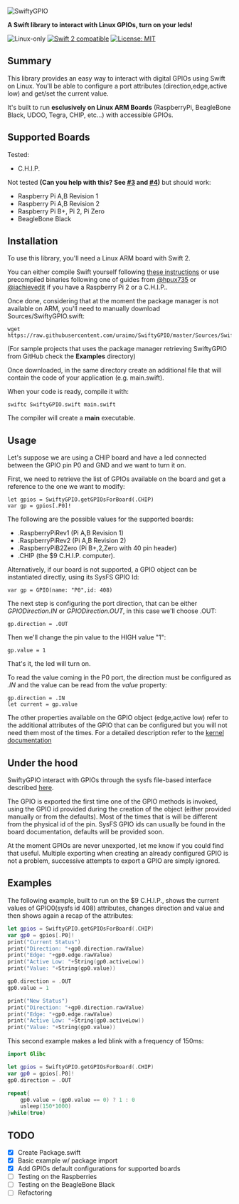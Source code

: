 ![SwiftyGPIO](https://github.com/uraimo/SwiftyGPIO/raw/master/logo.png)

**A Swift library to interact with Linux GPIOs, turn on your leds!**

<p>
<img src="https://img.shields.io/badge/os-linux-green.svg?style=flat" alt="Linux-only" />
<a href="https://developer.apple.com/swift"><img src="https://img.shields.io/badge/swift2-compatible-4BC51D.svg?style=flat" alt="Swift 2 compatible" /></a>
<a href="https://raw.githubusercontent.com/uraimo/SwiftyGPIO/master/LICENSE"><img src="http://img.shields.io/badge/license-MIT-blue.svg?style=flat" alt="License: MIT" /></a>
</p>

## Summary

This library provides an easy way to interact with digital GPIOs using Swift on Linux. You'll be able to configure a port attributes (direction,edge,active low) and get/set the current value.

It's built to run **esclusively on Linux ARM Boards** (RaspberryPi, BeagleBone Black, UDOO, Tegra, CHIP, etc...) with accessible GPIOs.

## Supported Boards

Tested:
* C.H.I.P.

Not tested **(Can you help with this? See [#3](https://github.com/uraimo/SwiftyGPIO/issues/3) and [#4](https://github.com/uraimo/SwiftyGPIO/issues/4))** but should work:
* Raspberry Pi A,B Revision 1
* Raspberry Pi A,B Revision 2
* Raspberry Pi B+, Pi 2, Pi Zero
* BeagleBone Black
                     
## Installation

To use this library, you'll need a Linux ARM board with Swift 2.

You can either compile Swift yourself following [these instructions](http://www.housedillon.com/?p=2267) or use precompiled binaries following one of guides from [@hpux735](http://www.housedillon.com/?p=2293) or [@iachievedit](http://dev.iachieved.it/iachievedit/open-source-swift-on-raspberry-pi-2/) if you have a Raspberry Pi 2 or a C.H.I.P..

Once done, considering that at the moment the package manager is not available on ARM, you'll need to manually download Sources/SwiftyGPIO.swift: 

    wget https://raw.githubusercontent.com/uraimo/SwiftyGPIO/master/Sources/SwiftyGPIO.swift
    
(For sample projects that uses the package manager retrieving SwiftyGPIO from GitHub check the **Examples** directory)

Once downloaded, in the same directory create an additional file that will contain the code of your application (e.g. main.swift). 

When your code is ready, compile it with:

    swiftc SwiftyGPIO.swift main.swift

The compiler will create a **main** executable.

## Usage

Let's suppose we are using a CHIP board and have a led connected between the GPIO pin P0 and GND and we want to turn it on.

First, we need to retrieve the list of GPIOs available on the board and get a reference to the one we want to modify:

    let gpios = SwiftyGPIO.getGPIOsForBoard(.CHIP)
    var gp = gpios[.P0]!

The following are the possible values for the supported boards:
    
* .RaspberryPiRev1 (Pi A,B Revision 1)
* .RaspberryPiRev2 (Pi A,B Revision 2) 
* .RaspberryPiB2Zero (Pi B+,2,Zero with 40 pin header)
* .CHIP (the $9 C.H.I.P. computer).

Alternatively, if our board is not supported, a GPIO object can be instantiated directly, using its SysFS GPIO Id:

    var gp = GPIO(name: "P0",id: 408)
    
The next step is configuring the port direction, that can be either *GPIODirection.IN* or *GPIODirection.OUT*, in this case we'll choose .OUT:

    gp.direction = .OUT

Then we'll change the pin value to the HIGH value "1":
	
    gp.value = 1

That's it, the led will turn on.

To read the value coming in the P0 port, the direction must be configured as *.IN* and the value can be read from the *value* property:

    gp.direction = .IN
    let current = gp.value

The other properties available on the GPIO object (edge,active low) refer to the additional attributes of the GPIO that can be configured but you will not need them most of the times. For a detailed description refer to the [kernel documentation](https://www.kernel.org/doc/Documentation/gpio/sysfs.txt)

## Under the hood

SwiftyGPIO interact with GPIOs through the sysfs file-based interface described [here](https://www.kernel.org/doc/Documentation/gpio/sysfs.txt).

The GPIO is exported the first time one of the GPIO methods is invoked, using the GPIO id provided during the creation of the object (either provided manually or from the defaults). Most of the times that is will be different from the physical id of the pin. SysFS GPIO ids can usually be found in the board documentation, defaults will be provided soon.

At the moment GPIOs are never unexported, let me know if you could find that useful. Multiple exporting when creating an already configured GPIO is not a problem, successive attempts to export a GPIO are simply ignored.

## Examples


The following example, built to run on the $9 C.H.I.P., shows the current values of GPIO0(sysfs id 408) attributes, changes direction and value and then shows again a recap of the attributes:

```Swift
let gpios = SwiftyGPIO.getGPIOsForBoard(.CHIP)
var gp0 = gpios[.P0]!
print("Current Status")
print("Direction: "+gp0.direction.rawValue)
print("Edge: "+gp0.edge.rawValue)
print("Active Low: "+String(gp0.activeLow))
print("Value: "+String(gp0.value))

gp0.direction = .OUT
gp0.value = 1

print("New Status")
print("Direction: "+gp0.direction.rawValue)
print("Edge: "+gp0.edge.rawValue)
print("Active Low: "+String(gp0.activeLow))
print("Value: "+String(gp0.value))
```

This second example makes a led blink with a frequency of 150ms:

```Swift
import Glibc

let gpios = SwiftyGPIO.getGPIOsForBoard(.CHIP)
var gp0 = gpios[.P0]!
gp0.direction = .OUT

repeat{
	gp0.value = (gp0.value == 0) ? 1 : 0
	usleep(150*1000)
}while(true) 
```

## TODO

- [x] Create Package.swift
- [x] Basic example w/ package import
- [x] Add GPIOs default configurations for supported boards
- [ ] Testing on the Raspberries
- [ ] Testing on the BeagleBone Black
- [ ] Refactoring
